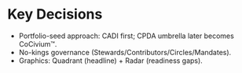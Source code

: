 # Key Decisions
- Portfolio-seed approach: CADI first; CPDA umbrella later becomes CoCivium™.
- No-kings governance (Stewards/Contributors/Circles/Mandates).
- Graphics: Quadrant (headline) + Radar (readiness gaps).
